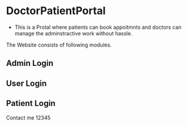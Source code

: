 # DoctorPatientPortal

* This is a Protal where patients can book appoitmnts and doctors can manage the adminstractive work without hassle.

The Website consists of following modules.
## Admin Login

## User Login

## Patient Login 

Contact me $12345$